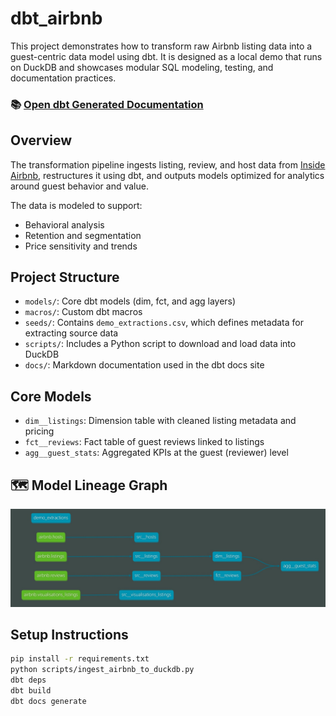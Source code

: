 # dbt_airbnb

This project demonstrates how to transform raw Airbnb listing data into a guest-centric data model using dbt. It is designed as a local demo that runs on DuckDB and showcases modular SQL modeling, testing, and documentation practices.

<h3>📚 <a href="https://sergio-data-bi.github.io/dbt_airbnb" target="_blank">Open dbt Generated Documentation</a></h3>

## Overview

The transformation pipeline ingests listing, review, and host data from [Inside Airbnb](https://insideairbnb.com/get-the-data/), restructures it using dbt, and outputs models optimized for analytics around guest behavior and value.

The data is modeled to support:
- Behavioral analysis
- Retention and segmentation
- Price sensitivity and trends

## Project Structure

- `models/`: Core dbt models (dim, fct, and agg layers)
- `macros/`: Custom dbt macros
- `seeds/`: Contains `demo_extractions.csv`, which defines metadata for extracting source data
- `scripts/`: Includes a Python script to download and load data into DuckDB
- `docs/`: Markdown documentation used in the dbt docs site

## Core Models

- `dim__listings`: Dimension table with cleaned listing metadata and pricing
- `fct__reviews`: Fact table of guest reviews linked to listings
- `agg__guest_stats`: Aggregated KPIs at the guest (reviewer) level

## 🗺️ Model Lineage Graph

![Lineage Graph](assets/dbt_lineage_graph.jpg)

## Setup Instructions

```bash
pip install -r requirements.txt
python scripts/ingest_airbnb_to_duckdb.py
dbt deps
dbt build
dbt docs generate
```
